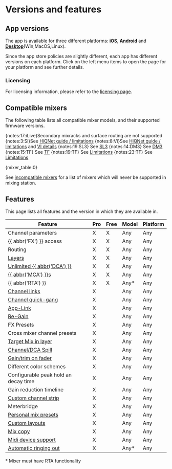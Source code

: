 # Versions and features

## App versions

The app is available for three different platforms: **[iOS](platforms/ios.md)**, **[Android](platforms/android.md)** and
**[Desktop](platforms/desktop.md)**(Win,MacOS,Linux).

Since the app store policies are slightly different, each app has different versions on each platform.
Click on the left menu items to open the page for your platform and see further details.

### Licensing

For licensing information, please refer to the [licensing page](license/overview.md).

## Compatible mixers

The following table lists all compatible mixer models, and their supported firmware versions.

{notes:17:iLive}Secondary mixracks and surface routing are not supported
{notes:3:Si}See [HiQNet guide / limitations](soundcraft/hiqnet.md)
{notes:8:Vi}See [HiQNet guide / limitations](soundcraft/hiqnet.md) and [VI details](soundcraft/vi.md)
{notes:19:SL3} See [SL3](presonus/sl3.md)
{notes:14:DM3} See [DM3](yamaha/dm3)
{notes:15:TF} See [TF](yamaha/tf.md)
{notes:19:TF} See [Limitations](qsc/general)
{notes:23:TF} See [Limitations](tascam/sonicview.md)

{mixer_table:0}

See [incompatible mixers](incompatible-mixers.md) for a list of mixers
which will never be supported in mixing station.

## Features

This page lists all features and the version in which they are available in.

| Feature                                                 | Pro | Free | Model | Platform |
|---------------------------------------------------------|-----|------|-------|----------|
| Channel parameters                                      | X   | X    | Any   | Any      |
| {{ abbr('FX') }} access                                 | X   | X    | Any   | Any      |
| Routing                                                 | X   | X    | Any   | Any      |
| [Layers](layers.md)                                     | X   | X    | Any   | Any      |
| [Unlimited {{ abbr('DCA') }}](layer-idcas.md)           | X   | X    | Any   | Any      |
| [{{ abbr('MCA') }}s](mca.md)                            | X   | X    | Any   | Any      |
| {{ abbr('RTA') }}                                       | X   | X    | Any\* | Any      |
| [Channel links](channel-links.md)                       | X   |      | Any   | Any      |
| [Channel quick-gang](channel-links.md#quick-gang)       | X   |      | Any   | Any      |
| [App-Link](app-link.md)                                 | X   |      | Any   | Any      |
| [Re-Gain](re-gain.md)                                   | X   |      | Any   | Any      |
| FX Presets                                              | X   |      | Any   | Any      |
| Cross mixer channel presets                             | X   |      | Any   | Any      |
| [Target Mix in layer](layers.md)                        | X   |      | Any   | Any      |
| [Channel/DCA Spill](settings/app.md#dca-spill)          | X   |      | Any   | Any      |
| [Gain/trim on fader](sends-on-faders.md#gain-on-faders) | X   |      | Any   | Any      |
| Different color schemes                                 | X   |      | Any   | Any      |
| Configurable peak hold an decay time                    | X   |      | Any   | Any      |
| Gain reduction timeline                                 | X   |      | Any   | Any      |
| [Custom channel strip](settings/channel-strip.md)       | X   |      | Any   | Any      |
| Meterbridge                                             | X   |      | Any   | Any      |
| [Personal mix presets](mix-presets.md)                  | X   |      | Any   | Any      |
| [Custom layouts](custom-layouts.md)                     | X   |      | Any   | Any      |
| [Mix copy](mix-copy.md)                                 | X   |      | Any   | Any      |
| [Midi device support](midi.md)                          | X   |      | Any   | Any      |
| [Automatic ringing out](feedback-detection.md)          | X   |      | Any*  | Any      |

\* Mixer must have RTA functionality
